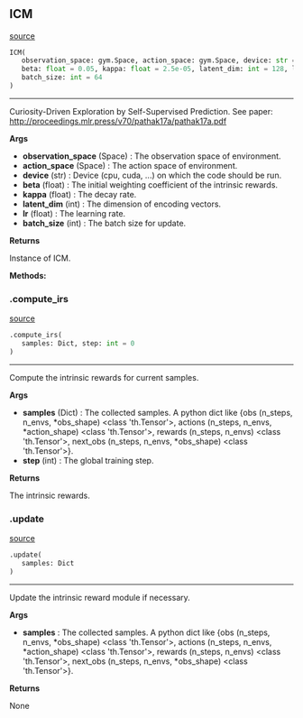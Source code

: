 #


## ICM
[source](https://github.com/RLE-Foundation/rllte/blob/main/rllte/xplore/reward/icm.py/#L149)
```python 
ICM(
   observation_space: gym.Space, action_space: gym.Space, device: str = 'cpu',
   beta: float = 0.05, kappa: float = 2.5e-05, latent_dim: int = 128, lr: float = 0.001,
   batch_size: int = 64
)
```


---
Curiosity-Driven Exploration by Self-Supervised Prediction.
See paper: http://proceedings.mlr.press/v70/pathak17a/pathak17a.pdf


**Args**

* **observation_space** (Space) : The observation space of environment.
* **action_space** (Space) : The action space of environment.
* **device** (str) : Device (cpu, cuda, ...) on which the code should be run.
* **beta** (float) : The initial weighting coefficient of the intrinsic rewards.
* **kappa** (float) : The decay rate.
* **latent_dim** (int) : The dimension of encoding vectors.
* **lr** (float) : The learning rate.
* **batch_size** (int) : The batch size for update.


**Returns**

Instance of ICM.


**Methods:**


### .compute_irs
[source](https://github.com/RLE-Foundation/rllte/blob/main/rllte/xplore/reward/icm.py/#L198)
```python
.compute_irs(
   samples: Dict, step: int = 0
)
```

---
Compute the intrinsic rewards for current samples.


**Args**

* **samples** (Dict) : The collected samples. A python dict like
    {obs (n_steps, n_envs, *obs_shape) <class 'th.Tensor'>,
    actions (n_steps, n_envs, *action_shape) <class 'th.Tensor'>,
    rewards (n_steps, n_envs) <class 'th.Tensor'>,
    next_obs (n_steps, n_envs, *obs_shape) <class 'th.Tensor'>}.
* **step** (int) : The global training step.


**Returns**

The intrinsic rewards.

### .update
[source](https://github.com/RLE-Foundation/rllte/blob/main/rllte/xplore/reward/icm.py/#L236)
```python
.update(
   samples: Dict
)
```

---
Update the intrinsic reward module if necessary.


**Args**

* **samples**  : The collected samples. A python dict like
    {obs (n_steps, n_envs, *obs_shape) <class 'th.Tensor'>,
    actions (n_steps, n_envs, *action_shape) <class 'th.Tensor'>,
    rewards (n_steps, n_envs) <class 'th.Tensor'>,
    next_obs (n_steps, n_envs, *obs_shape) <class 'th.Tensor'>}.


**Returns**

None
